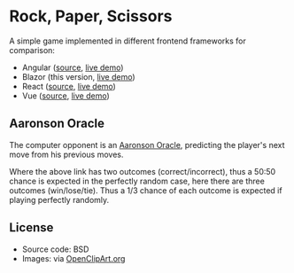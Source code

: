 # Rock, Paper, Scissors

A simple game implemented in different frontend frameworks for comparison:

* Angular ([source](https://github.com/Daniel-Methfessel/rock-paper-scissors/tree/master/angular), [live demo](https://angular.rock-paper-scissors.dame-software.com/))
* Blazor (this version, [live demo](https://blazor.rock-paper-scissors.dame-software.com/))
* React ([source](https://github.com/Daniel-Methfessel/rock-paper-scissors/tree/master/reactjs), [live demo](https://react.rock-paper-scissors.dame-software.com/))
* Vue ([source](https://github.com/Daniel-Methfessel/rock-paper-scissors/tree/master/vue), [live demo](https://vue.rock-paper-scissors.dame-software.com/))

## Aaronson Oracle

The computer opponent is an [Aaronson Oracle](https://github.com/elsehow/aaronson-oracle/tree/master),
predicting the player's next move from his previous moves.

Where the above link has two outcomes (correct/incorrect),
thus a 50:50 chance is expected in the perfectly random case,
here there are three outcomes (win/lose/tie).
Thus a 1/3 chance of each outcome is expected if playing perfectly randomly.

## License

* Source code: BSD
* Images: via [OpenClipArt.org](https://openclipart.org/detail/325653/rock-scissors-paper)


